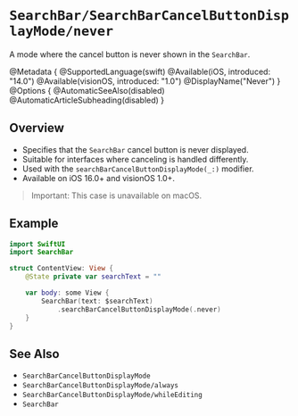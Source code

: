# ``SearchBar/SearchBarCancelButtonDisplayMode/never``

A mode where the cancel button is never shown in the `SearchBar`.

@Metadata {
    @SupportedLanguage(swift)
    @Available(iOS, introduced: "14.0")
    @Available(visionOS, introduced: "1.0")
    @DisplayName("Never")
}
@Options {
    @AutomaticSeeAlso(disabled)
    @AutomaticArticleSubheading(disabled)
}

## Overview

- Specifies that the `SearchBar` cancel button is never displayed.
- Suitable for interfaces where canceling is handled differently.
- Used with the `searchBarCancelButtonDisplayMode(_:)` modifier.
- Available on iOS 16.0+ and visionOS 1.0+.

> Important: This case is unavailable on macOS.

## Example

```swift
import SwiftUI
import SearchBar

struct ContentView: View {
    @State private var searchText = ""

    var body: some View {
        SearchBar(text: $searchText)
            .searchBarCancelButtonDisplayMode(.never)
    }
}
```

## See Also

- ``SearchBarCancelButtonDisplayMode``
- ``SearchBarCancelButtonDisplayMode/always``
- ``SearchBarCancelButtonDisplayMode/whileEditing``
- ``SearchBar``
